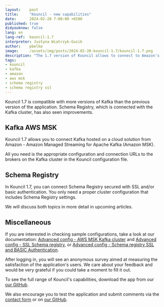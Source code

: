 ```yaml
---
layout:    post
title:     "Kouncil - new capabilities"
date:      2024-02-20 7:00:00 +0100
published: true
didyouknow: false
lang: en
lang-ref:  kouncil-1.7
interpreter: Justyna Wiatrzyk-Guzik
author:    pbelke
image:     /assets/img/posts/2024-02-20-kouncil-1.7/kouncil-1.7.png
description: "The 1.7 version of Kouncil allows to connect to Amazon's Kafka, AWS MSK and secured by SSL Schema Registry."
tags:
- kouncil
- kafka
- amazon
- aws msk
- schema registry
- schema registry ssl
---
```


Kouncil 1.7 is compatible with more versions of Kafka than the previous version of the application. Schema Registry, which is connected with the Kafka cluster, has also seen improvements.

## Kafka AWS MSK
Kouncil 1.7 allows you to connect Kafka hosted on a cloud solution from Amazon - Amazon Managed Streaming for Apache Kafka (Amazon MSK).

All you need is the appropriate configuration and connection URLs to the brokers on the Kafka cluster in the Kouncil configuration file.

## Schema Registry
In Kouncil 1.7, you can connect Schema Registry secured with SSL and/or basic authentication. You only need a proper cluster configuration that includes Schema Registry settings.

We will discuss both topics in more detail in upcoming articles.

## Miscellaneous
If you are interested in checking sample configurations, take a look at our documentation: [Advanced config - AWS MSK Kafka cluster](https://docs.kouncil.io/getting-started/deployment#advanced-config-amazon-msk-kafka-cluster) and [Advanced config - SSL Schema registry](https://docs.kouncil.io/getting-started/deployment#advanced-config-ssl-schema-registry), or [Advanced config - Schema registry SSL and BASIC Authentication](https://docs.kouncil.io/getting-started/deployment#advanced-config-schema-registry-ssl-and-basic-authentication).

After logging in, you will see an anonymous survey aimed at measuring the satisfaction of the application's users. We care about your feedback and would be very grateful if you could take a moment to fill it out.

To see the full range of Kouncil's capabilities, download the app from our [our GitHub](https://github.com/consdata/kouncil).

We also encourage you to test the application and submit comments via the [contact form](https://kouncil.io/contact-us/) or on [our GitHub](https://github.com/consdata/kouncil).

